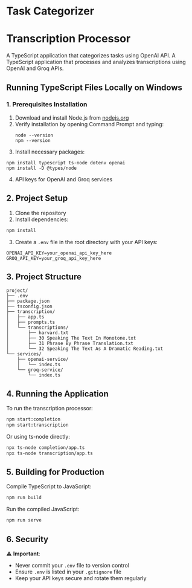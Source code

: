 # Task Categorizer
# Transcription Processor

A TypeScript application that categorizes tasks using OpenAI API.
A TypeScript application that processes and analyzes transcriptions using OpenAI and Groq APIs.

## Running TypeScript Files Locally on Windows

### 1. Prerequisites Installation
1. Download and install Node.js from [nodejs.org](https://nodejs.org/)
2. Verify installation by opening Command Prompt and typing:
   ```
   node --version
   npm --version
   ```
3. Install necessary packages:

```
npm install typescript ts-node dotenv openai
npm install -D @types/node
```

4. API keys for OpenAI and Groq services

## 2. Project Setup

1. Clone the repository
2. Install dependencies:
```bash
npm install
```

3. Create a `.env` file in the root directory with your API keys:
```
OPENAI_API_KEY=your_openai_api_key_here
GROQ_API_KEY=your_groq_api_key_here
```

## 3. Project Structure

```
project/
├── .env
├── package.json
├── tsconfig.json
├── transcription/
│   ├── app.ts
│   ├── prompts.ts
│   └── transcriptions/
│       ├── harvard.txt
│       ├── 30 Speaking The Text In Monotone.txt
│       ├── 31 Phrase By Phrase Translation.txt
│       └── 32 Speaking The Text As A Dramatic Reading.txt
└── services/
    ├── openai-service/
    │   └── index.ts
    └── groq-service/
        └── index.ts
```

## 4. Running the Application

To run the transcription processor:

```bash
npm start:completion
npm start:transcription
```

Or using ts-node directly:

```bash
npx ts-node completion/app.ts
npx ts-node transcription/app.ts
```

## 5. Building for Production

Compile TypeScript to JavaScript:

```bash
npm run build
```

Run the compiled JavaScript:

```bash
npm run serve
```

## 6. Security

⚠️ **Important**: 
- Never commit your `.env` file to version control
- Ensure `.env` is listed in your `.gitignore` file
- Keep your API keys secure and rotate them regularly
